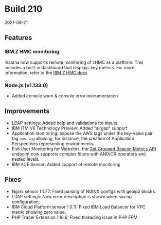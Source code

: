 # Build 210

2021-09-21

## Features

### IBM Z HMC monitoring
Instana now supports remote monitoring of zHMC as a platform. This includes a built-in dashboard that displays key metrics. For more information, refer to the [IBM Z HMC docs](https://www.instana.com/docs/ecosystem/zHMC/)

### Node.js (v1.133.0)

- Added console.warn & console.error instrumentation

## Improvements

* LDAP settings: Added help and validations for inputs.
* IBM ITM V6 Technology Preview: Added "airgap" support
* Application monitoring: expose the AWS tags under the key-value pair tag `aws.tag` allowing, for instance, the creation of Application Perspectives representing environments.
* End User Monitoring for Websites: the [Get Grouped Beacon Metrics API endpoint](https://instana.github.io/openapi/#operation/getBeaconGroups) now supports complex filters with AND/OR operators and nested levels.
* IBM ACE Sensor: Added support of remote monitoring

## Fixes

* Nginx sensor 1.1.77: Fixed parsing of NGINX configs with geoip2 blocks.
* LDAP settings: Now error description is shown when saving configuration.
* IBM Cloud Platform sensor 1.0.11: Fixed IBM Load Balancer for VPC metric showing zero value.
* PHP Tracer Extension 1.16.6: Fixed threading issue in PHP FPM.
